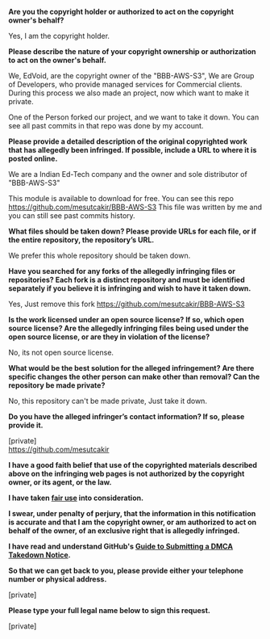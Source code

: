 **Are you the copyright holder or authorized to act on the copyright owner's behalf?**

Yes, I am the copyright holder.

**Please describe the nature of your copyright ownership or authorization to act on the owner's behalf.**

We, EdVoid, are the copyright owner of the "BBB-AWS-S3", We are Group of Developers, who provide managed services for Commercial clients. During this process we also made an project, now which want to make it private.

One of the Person forked our project, and we want to take it down. You can see all past commits in that repo was done by my account.

**Please provide a detailed description of the original copyrighted work that has allegedly been infringed. If possible, include a URL to where it is posted online.**

We are a Indian Ed-Tech company and the owner and sole distributor of "BBB-AWS-S3"

This module is available to download for free. You can see this repo https://github.com/mesutcakir/BBB-AWS-S3 This file was written by me and you can still see past commits history.

**What files should be taken down? Please provide URLs for each file, or if the entire repository, the repository’s URL.**

We prefer this whole repository should be taken down.

**Have you searched for any forks of the allegedly infringing files or repositories? Each fork is a distinct repository and must be identified separately if you believe it is infringing and wish to have it taken down.**

Yes, Just remove this fork https://github.com/mesutcakir/BBB-AWS-S3

**Is the work licensed under an open source license? If so, which open source license? Are the allegedly infringing files being used under the open source license, or are they in violation of the license?**

No, its not open source license.

**What would be the best solution for the alleged infringement? Are there specific changes the other person can make other than removal? Can the repository be made private?**

No, this repository can't be made private, Just take it down.

**Do you have the alleged infringer’s contact information? If so, please provide it.**

[private]  
https://github.com/mesutcakir

**I have a good faith belief that use of the copyrighted materials described above on the infringing web pages is not authorized by the copyright owner, or its agent, or the law.**

**I have taken <a href="https://www.lumendatabase.org/topics/22">fair use</a> into consideration.**

**I swear, under penalty of perjury, that the information in this notification is accurate and that I am the copyright owner, or am authorized to act on behalf of the owner, of an exclusive right that is allegedly infringed.**

**I have read and understand GitHub's <a href="https://docs.github.com/articles/guide-to-submitting-a-dmca-takedown-notice/">Guide to Submitting a DMCA Takedown Notice</a>.**

**So that we can get back to you, please provide either your telephone number or physical address.**

[private]  

**Please type your full legal name below to sign this request.**

[private]  
